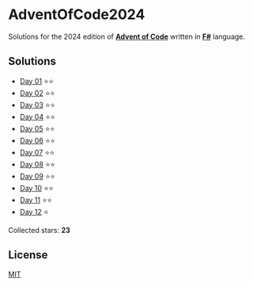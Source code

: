 ﻿# AdventOfCode2024

Solutions for the 2024 edition of **[Advent of Code](https://adventofcode.com/2024)** written in **[F#](https://fsharp.org)** language.

## Solutions
- [Day 01](src/AdventOfCode2024/Day01/Day01.fs) ⭐⭐
- [Day 02](src/AdventOfCode2024/Day02/Day02.fs) ⭐⭐
- [Day 03](src/AdventOfCode2024/Day03/Day03.fs) ⭐⭐
- [Day 04](src/AdventOfCode2024/Day04/Day04.fs) ⭐⭐
- [Day 05](src/AdventOfCode2024/Day05/Day05.fs) ⭐⭐
- [Day 06](src/AdventOfCode2024/Day06/Day06.fs) ⭐⭐
- [Day 07](src/AdventOfCode2024/Day07/Day07.fs) ⭐⭐
- [Day 08](src/AdventOfCode2024/Day08/Day08.fs) ⭐⭐
- [Day 09](src/AdventOfCode2024/Day09/Day09.fs) ⭐⭐
- [Day 10](src/AdventOfCode2024/Day10/Day10.fs) ⭐⭐
- [Day 11](src/AdventOfCode2024/Day11/Day11.fs) ⭐⭐
- [Day 12](src/AdventOfCode2024/Day12/Day12.fs) ⭐

Collected stars: **23**

## License
[MIT](https://github.com/Sztorm/AdventOfCode2024/blob/master/LICENSE.txt)